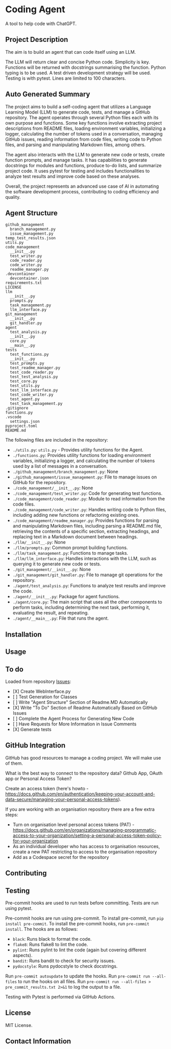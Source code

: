 # Coding Agent

A tool to help code with ChatGPT.

## Project Description

The aim is to build an agent that can code itself using an LLM. 

The LLM will return clear and concise Python code.
Simplicity is key. Functions will be returned with docstrings summarising the function. Python typing is to be used.
A test driven development strategy will be used. Testing is with pytest. Lines are limited to 100 characters.

## Auto Generated Summary

The project aims to build a self-coding agent that utilizes a Language Learning Model (LLM) to generate code, tests, and manage a GitHub repository. The agent operates through several Python files each with its own purpose and functions. Some key functions involve extracting project descriptions from README files, loading environment variables, initializing a logger, calculating the number of tokens used in a conversation, managing GitHub issues, reading information from code files, writing code to Python files, and parsing and manipulating Markdown files, among others.

The agent also interacts with the LLM to generate new code or tests, create function prompts, and manage tasks. It has capabilities to generate docstrings for modules and functions, produce to-do lists, and summarize project code. It uses pytest for testing and includes functionalities to analyze test results and improve code based on these analyses.

Overall, the project represents an advanced use case of AI in automating the software development process, contributing to coding efficiency and quality.

## Agent Structure

```
github_management
  branch_management.py
  issue_management.py
temp_test_results.json
utils.py
code_management
  __init__.py
  test_writer.py
  code_reader.py
  code_writer.py
  readme_manager.py
.devcontainer
  devcontainer.json
requirements.txt
LICENSE
llm
  __init__.py
  prompts.py
  task_management.py
  llm_interface.py
git_management
  __init__.py
  git_handler.py
agent
  test_analysis.py
  __init__.py
  core.py
  __main__.py
tests
  test_functions.py
  __init__.py
  test_prompts.py
  test_readme_manager.py
  test_code_reader.py
  test_test_analysis.py
  test_core.py
  test_utils.py
  test_llm_interface.py
  test_code_writer.py
  test_agent.py
  test_task_management.py
.gitignore
functions.py
.vscode
  settings.json
pyproject.toml
README.md

```

The following files are included in the repository:

- `./utils.py`: `utils.py` - Provides utility functions for the Agent.
- `./functions.py`: Provides utility functions for loading environment variables, initializing a logger, and calculating the number of tokens used by a list of messages in a conversation.
- `./github_management/branch_management.py`: None
- `./github_management/issue_management.py`: File to manage issues on GitHub for the repository.
- `./code_management/__init__.py`: None
- `./code_management/test_writer.py`: Code for generating test functions.
- `./code_management/code_reader.py`: Module to read information from the code files.
- `./code_management/code_writer.py`: Handles writing code to Python files, including adding new functions or refactoring existing ones.
- `./code_management/readme_manager.py`: Provides functions for parsing and manipulating Markdown files, including parsing a README.md file, retrieving the contents of a specific section, extracting headings, and replacing text in a Markdown document between headings.
- `./llm/__init__.py`: None
- `./llm/prompts.py`: Common prompt building functions.
- `./llm/task_management.py`: Functions to manage tasks.
- `./llm/llm_interface.py`: Handles interactions with the LLM, such as querying it to generate new code or tests.
- `./git_management/__init__.py`: None
- `./git_management/git_handler.py`: File to manage git operations for the repository.
- `./agent/test_analysis.py`: Functions to analyze test results and improve the code.
- `./agent/__init__.py`: Package for agent functions.
- `./agent/core.py`: The main script that uses all the other components to perform tasks, including determining the next task, performing it, evaluating the result, and repeating.
- `./agent/__main__.py`: File that runs the agent.

## Installation

## Usage

## To do

Loaded from repository [Issues](https://github.com/Simibrum/code-assistant/issues):

- \[X\] Create WebInterface.py
- \[ \] Test Generation for Classes
- \[ \] Write "Agent Structure" Section of Readme.MD Automatically
- \[X\] Write "To Do" Section of Readme Automatically Based on GitHub Issues
- \[ \] Complete the Agent Process for Generating New Code
- \[ \] Have Requests for More Information in Issue Comments
- \[X\] Generate tests

## GitHub Integration

GitHub has good resources to manage a coding project. We will make use of them.

What is the best way to connect to the repository data? Github App, OAuth app or Personal Access Token?

Create an access token (here's howto - https://docs.github.com/en/authentication/keeping-your-account-and-data-secure/managing-your-personal-access-tokens).

If you are working with an organisation repository there are a few extra steps:

- Turn on organisation level personal access tokens (PAT) - https://docs.github.com/en/organizations/managing-programmatic-access-to-your-organization/setting-a-personal-access-token-policy-for-your-organization
- As an individual developer who has access to organisation resources, create a new PAT restricting to access to the organisation repository
- Add as a Codespace secret for the repository

## Contributing

## Testing

Pre-commit hooks are used to run tests before committing. Tests are run using pytest.

Pre-commit hooks are run using pre-commit. To install pre-commit, run `pip install pre-commit`. To install the
pre-commit hooks, run `pre-commit install`.
The hooks are as follows:

* `black`: Runs black to format the code.
* `flake8`: Runs flake8 to lint the code.
* `pylint`: Runs pylint to lint the code (again but covering different aspects).
* `bandit`: Runs bandit to check for security issues.
* `pydocstyle`: Runs pydocstyle to check docstrings.

Run `pre-commit autoupdate` to update the hooks.
Run `pre-commit run --all-files` to run the hooks on all files.
Run `pre-commit run --all-files > pre_commit_results.txt 2>&1` to log the output to a file.

Testing with Pytest is performed via GitHub Actions.

## License

MIT License.

## Contact Information
